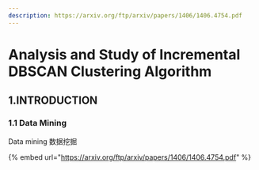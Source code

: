 ```yaml
---
description: https://arxiv.org/ftp/arxiv/papers/1406/1406.4754.pdf
---
```


# Analysis and Study of Incremental DBSCAN Clustering Algorithm

## 1.INTRODUCTION

### 1.1 Data Mining

Data mining 数据挖掘







{% embed url="https://arxiv.org/ftp/arxiv/papers/1406/1406.4754.pdf" %}
